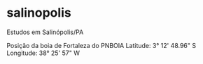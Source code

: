 # salinopolis
Estudos em Salinópolis/PA

Posição da boia de Fortaleza do PNBOIA
Latitude: 3° 12' 48.96" S
Longitude: 38° 25' 57" W

